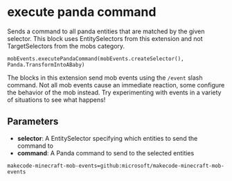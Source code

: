# execute panda command

Sends a command to all panda entities that are matched by the given selector. This
block uses EntitySelectors from this extension and not TargetSelectors from the mobs
category.

```sig
mobEvents.executePandaCommand(mobEvents.createSelector(), Panda.TransformIntoABaby)
```

The blocks in this extension send mob events using the `/event` slash command. Not all mob
events cause an immediate reaction, some configure the behavior of the mob instead. Try
experimenting with events in a variety of situations to see what happens!

## Parameters

* **selector**: A EntitySelector specifying which entities to send the command to
* **command**: A Panda command to send to the selected entities

```package
makecode-minecraft-mob-events=github:microsoft/makecode-minecraft-mob-events
```
